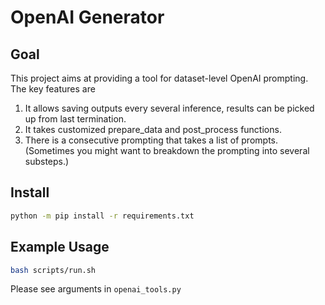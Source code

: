 # OpenAI Generator

## Goal
This project aims at providing a tool for dataset-level OpenAI prompting. The key features are
1. It allows saving outputs every several inference, results can be picked up from last termination.
2. It takes customized prepare_data and post_process functions.
3. There is a consecutive prompting that takes a list of prompts. (Sometimes you might want to breakdown the prompting into several substeps.)

## Install
```bash
python -m pip install -r requirements.txt
```

## Example Usage
```bash
bash scripts/run.sh
```
Please see arguments in `openai_tools.py`